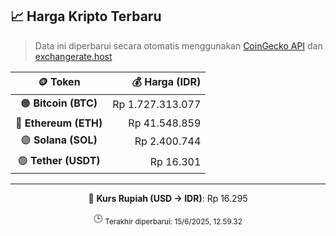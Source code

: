 

<!-- HARGA_KRIPTO -->
## 📈 Harga Kripto Terbaru

> Data ini diperbarui secara otomatis menggunakan [CoinGecko API](https://www.coingecko.com/) dan [exchangerate.host](https://exchangerate.host/)

<div align="center">

| 🪙 Token | 💰 Harga (IDR) |
|:------:|---------------:|
| 🟠 **Bitcoin (BTC)**   | Rp 1.727.313.077 |
| 🔵 **Ethereum (ETH)**  | Rp 41.548.859 |
| 🟣 **Solana (SOL)**    | Rp 2.400.744 |
| 🟢 **Tether (USDT)**   | Rp 16.301 |

---

💱 **Kurs Rupiah (USD → IDR)**: Rp 16.295

🕒 <sub>Terakhir diperbarui: 15/6/2025, 12.59.32</sub>

</div>
<!-- /HARGA_KRIPTO -->